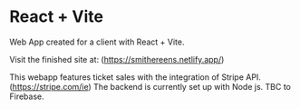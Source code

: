 # React + Vite
Web App created for a client with React + Vite.

Visit the finished site at: (https://smithereens.netlify.app/)

This webapp features ticket sales with the integration of Stripe API. (https://stripe.com/ie)
The backend is currently set up with Node js. TBC to Firebase.


